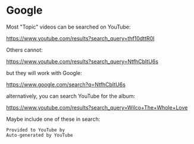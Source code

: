 # Google

Most "Topic" videos can be searched on YouTube:

<https://www.youtube.com/results?search_query=thf10dttR0I>

Others cannot:

<https://www.youtube.com/results?search_query=NtfhCbItU6s>

but they will work with Google:

https://www.google.com/search?q=NtfhCbItU6s

alternatively, you can search YouTube for the album:

<https://www.youtube.com/results?search_query=Wilco+The+Whole+Love>

Maybe include one of these in search:

~~~
Provided to YouTube by
Auto-generated by YouTube
~~~
